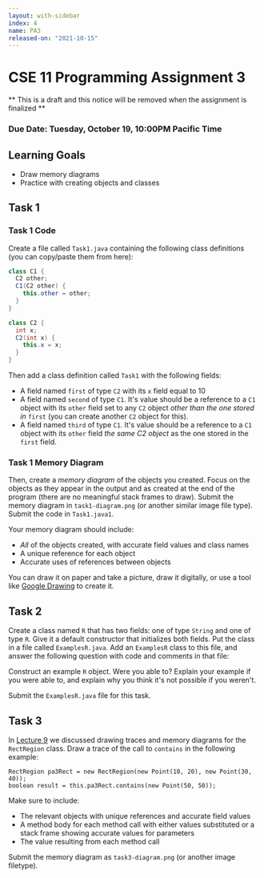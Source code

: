 ```yaml
---
layout: with-sidebar
index: 4
name: PA3
released-on: "2021-10-15"
---
```


# CSE 11 Programming Assignment 3

** This is a draft and this notice will be removed when the assignment is finalized **

### Due Date: Tuesday, October 19, 10:00PM Pacific Time

## Learning Goals
- Draw memory diagrams
- Practice with creating objects and classes


## Task 1

### Task 1 Code

Create a file called `Task1.java` containing the following class definitions
(you can copy/paste them from here):

```java
class C1 {
  C2 other;
  C1(C2 other) {
    this.other = other;
  }
}

class C2 {
  int x;
  C2(int x) {
    this.x = x;
  }
}
```

Then add a class definition called `Task1` with the following fields:

- A field named `first` of type `C2` with its `x` field equal to 10
- A field named `second` of type `C1`. It's value should be a reference to a
  `C1` object with its `other` field set to any `C2` object _other than the
  one stored in_ `first` (you can create another `C2` object for this).
- A field named `third` of type `C1`. It's value should be a reference to a
  `C1` object with its `other` field _the same C2 object_ as the one stored in
  the `first` field.

### Task 1 Memory Diagram

Then, create a _memory diagram_ of the objects you created. Focus on the objects
as they appear in the output and as created at the end of the program (there are
no meaningful stack frames to draw). Submit the memory diagram in
`task1-diagram.png` (or another similar image file type). Submit the code in
`Task1.java1`.

Your memory diagram should include:

- _All_ of the objects created, with accurate field values and class names
- A unique reference for each object
- Accurate uses of references between objects

You can draw it on paper and take a picture, draw it digitally, or use a tool
like [Google Drawing](https://drawings.new) to create it.

## Task 2

Create a class named `R` that has two fields: one of type `String` and one of
type `R`. Give it a default constructor that initializes both fields. Put the
class in a file called `ExamplesR.java`. Add an `ExamplesR` class to this file,
and answer the following question with code and comments in that file:

Construct an example `R` object. Were you able to? Explain your example if you
were able to, and explain why you think it's not possible if you weren't.

Submit the `ExamplesR.java` file for this task.

## Task 3

In [Lecture 9](https://drive.google.com/file/d/1l28Y4DsU79T3pMWXMcrtHUvXp6LZRVwe/view) we
discussed drawing traces and memory diagrams for the `RectRegion` class. Draw a
trace of the call to `contains` in the following example:

```
RectRegion pa3Rect = new RectRegion(new Point(10, 20), new Point(30, 40));
boolean result = this.pa3Rect.contains(new Point(50, 50));
```

Make sure to include:

- The relevant objects with unique references and accurate field values
- A method body for each method call with either values substituted or a stack
frame showing accurate values for parameters
- The value resulting from each method call

Submit the memory diagram as `task3-diagram.png` (or another image filetype).